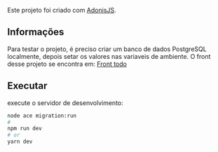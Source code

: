 Este projeto foi criado com [AdonisJS](https://adonisjs.com/).

## Informações

Para testar o projeto, é preciso criar um banco de dados PostgreSQL localmente, depois setar os valores nas variaveis de ambiente.
O front desse projeto se encontra em: [Front todo](https://github.com/WillianMedeiros14/todo-bemol-front)

## Executar

execute o servidor de desenvolvimento:

```bash
node ace migration:run
#
npm run dev
# or
yarn dev
```
